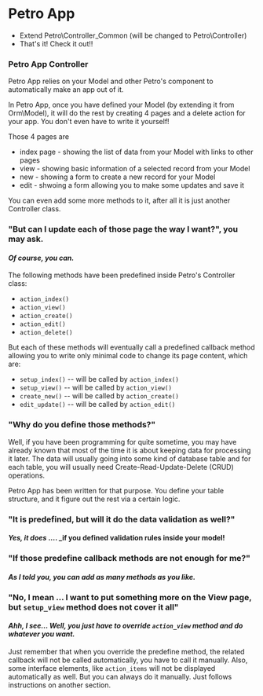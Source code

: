 # Petro App

- Extend Petro\Controller_Common (will be changed to Petro\Controller)
- That's it! Check it out!!

### Petro App Controller

Petro App relies on your Model and other Petro's component to automatically make an app
out of it.

In Petro App, once you have defined your Model (by extending it from Orm\Model), it will do the rest by
creating 4 pages and a delete action for your app. You don't even have to write it yourself!

Those 4 pages are
 - index page - showing the list of data from your Model with links to other pages
 - view - showing basic information of a selected record from your Model
 - new - showing a form to create a new record for your Model
 - edit - shwoing a form allowing you to make some updates and save it

You can even add some more methods to it, after all it is just another Controller class.

### "But can I update each of those page the way I want?", you may ask. 

#### _Of course, you can._

The following methods have been predefined inside Petro's Controller class:
 - `action_index()`
 - `action_view()`
 - `action_create()`
 - `action_edit()`
 - `action_delete()`

But each of these methods will eventually call a predefined callback method allowing you
to write only minimal code to change its page content, which are:
 - `setup_index()` -- will be called by `action_index()`
 - `setup_view()` -- will be called by `action_view()`
 - `create_new()` -- will be called by `action_create()`
 - `edit_update()` -- will be called by `action_edit()`

### "Why do you define those methods?"

Well, if you have been programming for quite sometime, you may have already known that most of the time it
is about keeping data for processing it later. The data will usually going into some kind of database table
and for each table, you will usually need Create-Read-Update-Delete (CRUD) operations.

Petro App has been written for that purpose. You define your table structure, and it figure out the rest
via a certain logic.

### "It is predefined, but will it do the data validation as well?"

#### _Yes, it does_ .... _if you defined validation rules inside your model!

### "If those predefine callback methods are not enough for me?"

#### _As I told you, you can add as many methods as you like._

### "No, I mean ... I want to put something more on the View page, but `setup_view` method does not cover it all"

#### _Ahh, I see... Well, you just have to override `action_view` method and do whatever you want._

Just remember that when you override the predefine method, the related callback will not be called automatically,
you have to call it manually. Also, some interface elements, like `action_items` will not be displayed automatically 
as well. But you can always do it manually. Just follows instructions on another section.

